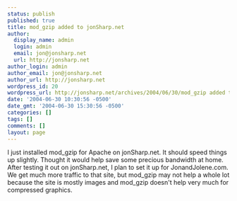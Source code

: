```yaml
---
status: publish
published: true
title: mod_gzip added to jonSharp.net
author:
  display_name: admin
  login: admin
  email: jon@jonsharp.net
  url: http://jonsharp.net
author_login: admin
author_email: jon@jonsharp.net
author_url: http://jonsharp.net
wordpress_id: 20
wordpress_url: http://jonsharp.net/archives/2004/06/30/mod_gzip added to jonSharp.net/
date: '2004-06-30 10:30:56 -0500'
date_gmt: '2004-06-30 15:30:56 -0500'
categories: []
tags: []
comments: []
layout: page
---
```

I just installed mod_gzip for Apache on jonSharp.net.  It should speed things up slightly.  Thought it would help save some precious bandwidth at home.  After testing it out on jonSharp.net, I plan to set it up for JonandJolene.com.  We get much more traffic to that site, but mod_gzip may not help a whole lot because the site is mostly images and mod_gzip doesn't help very much for compressed graphics.
